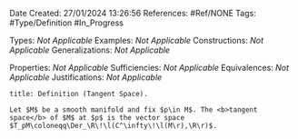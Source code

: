 <div class="topSpace"></div>

Date Created: 27/01/2024 13:26:56
References: #Ref/NONE
Tags: #Type/Definition #In_Progress

Types: <i>Not Applicable</i>
Examples: <i>Not Applicable</i>
Constructions: <i>Not Applicable</i>
Generalizations: <i>Not Applicable</i>

Properties: <i>Not Applicable</i>
Sufficiencies: <i>Not Applicable</i>
Equivalences: <i>Not Applicable</i>
Justifications: <i>Not Applicable</i>

``` ad-Definition
title: Definition (Tangent Space).

Let $M$ be a smooth manifold and fix $p\in M$. The <b>tangent space</b> of $M$ at $p$ is the vector space $T_pM\coloneqq\Der_\R\!\l(C^\infty\!\l(M\r),\R\r)$.

```
